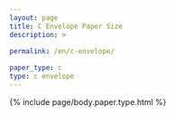 ```yaml
---
layout: page
title: C Envelope Paper Size
description: >
 
permalink: /en/c-envelope/

paper_type: c
type: c envelope
---
```

{% include page/body.paper.type.html %}

